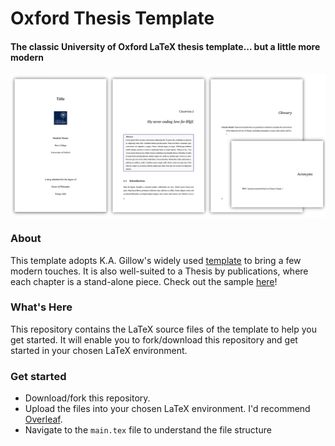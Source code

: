 # Oxford Thesis Template
#### The classic University of Oxford LaTeX thesis template... but a little more modern

<img align="center" width="1000" src="https://github.com/amanmajid/oxford-thesis-template/blob/main/cover_photo.png">

### About
This template adopts K.A. Gillow's widely used [template](https://www.overleaf.com/latex/templates/university-of-oxford-mathematical-institute-phd-thesis-template/xzvzjnxbmftm) to bring a few modern touches. It is also well-suited to a Thesis by publications, where each chapter is a stand-alone piece. Check out the sample [here](https://raw.githubusercontent.com/amanmajid/oxford-thesis-template/main/sample_pdf.pdf)!

### What's Here
This repository contains the LaTeX source files of the template to help you get started. It will enable you to fork/download this repository and get started in your chosen LaTeX environment. 

### Get started
- Download/fork this repository.
- Upload the files into your chosen LaTeX environment. I'd recommend [Overleaf](https://www.overleaf.com/).
- Navigate to the `main.tex` file to understand the file structure
